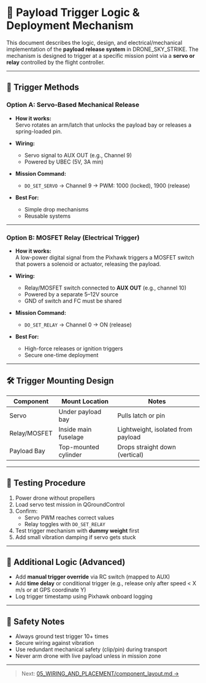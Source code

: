 # 🎯 Payload Trigger Logic & Deployment Mechanism

This document describes the logic, design, and electrical/mechanical implementation of the **payload release system** in DRONE_SKY_STRIKE. The mechanism is designed to trigger at a specific mission point via a **servo or relay** controlled by the flight controller.

---

## 🔧 Trigger Methods

### Option A: **Servo-Based Mechanical Release**

- **How it works:**  
  Servo rotates an arm/latch that unlocks the payload bay or releases a spring-loaded pin.

- **Wiring:**  
  - Servo signal to AUX OUT (e.g., Channel 9)
  - Powered by UBEC (5V, 3A min)

- **Mission Command:**  
  - `DO_SET_SERVO` → Channel 9 → PWM: 1000 (locked), 1900 (release)

- **Best For:**  
  - Simple drop mechanisms
  - Reusable systems

---

### Option B: **MOSFET Relay (Electrical Trigger)**

- **How it works:**  
  A low-power digital signal from the Pixhawk triggers a MOSFET switch that powers a solenoid or actuator, releasing the payload.

- **Wiring:**  
  - Relay/MOSFET switch connected to **AUX OUT** (e.g., channel 10)
  - Powered by a separate 5–12V source
  - GND of switch and FC must be shared

- **Mission Command:**  
  - `DO_SET_RELAY` → Channel 0 → ON (release)

- **Best For:**  
  - High-force releases or ignition triggers  
  - Secure one-time deployment

---

## 🛠️ Trigger Mounting Design

| Component         | Mount Location        | Notes                             |
|-------------------|------------------------|------------------------------------|
| Servo             | Under payload bay      | Pulls latch or pin                 |
| Relay/MOSFET      | Inside main fuselage   | Lightweight, isolated from payload |
| Payload Bay       | Top-mounted cylinder   | Drops straight down (vertical)     |

---

## 🧪 Testing Procedure

1. Power drone without propellers
2. Load servo test mission in QGroundControl
3. Confirm:
   - Servo PWM reaches correct values
   - Relay toggles with `DO_SET_RELAY`
4. Test trigger mechanism with **dummy weight** first
5. Add small vibration damping if servo gets stuck

---

## 🧠 Additional Logic (Advanced)

- Add **manual trigger override** via RC switch (mapped to AUX)
- Add **time delay** or conditional trigger (e.g., release only after speed < X m/s or at GPS coordinate Y)
- Log trigger timestamp using Pixhawk onboard logging

---

## 🔐 Safety Notes

- Always ground test trigger 10+ times
- Secure wiring against vibration
- Use redundant mechanical safety (clip/pin) during transport
- Never arm drone with live payload unless in mission zone

---

> Next: [05_WIRING_AND_PLACEMENT/component_layout.md →](../05_WIRING_AND_PLACEMENT/component_layout.md)
